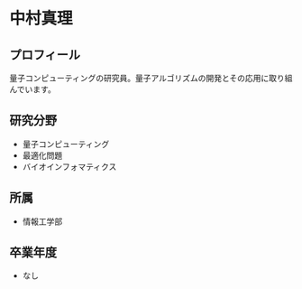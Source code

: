 # 中村真理

## プロフィール

量子コンピューティングの研究員。量子アルゴリズムの開発とその応用に取り組んでいます。

## 研究分野

- 量子コンピューティング
- 最適化問題
- バイオインフォマティクス

## 所属

- 情報工学部

## 卒業年度

- なし 